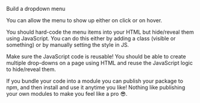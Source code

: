 Build a dropdown menu

You can allow the menu to show up either on click or on hover.

You should hard-code the menu items into your HTML but hide/reveal them using JavaScript. You can do this either by adding a class (visible or something) or by manually setting the style in JS.

Make sure the JavaScript code is reusable! You should be able to create multiple drop-downs on a page using HTML and reuse the JavaScript logic to hide/reveal them.

If you bundle your code into a module you can publish your package to npm, and then install and use it anytime you like! Nothing like publishing your own modules to make you feel like a pro 😎.